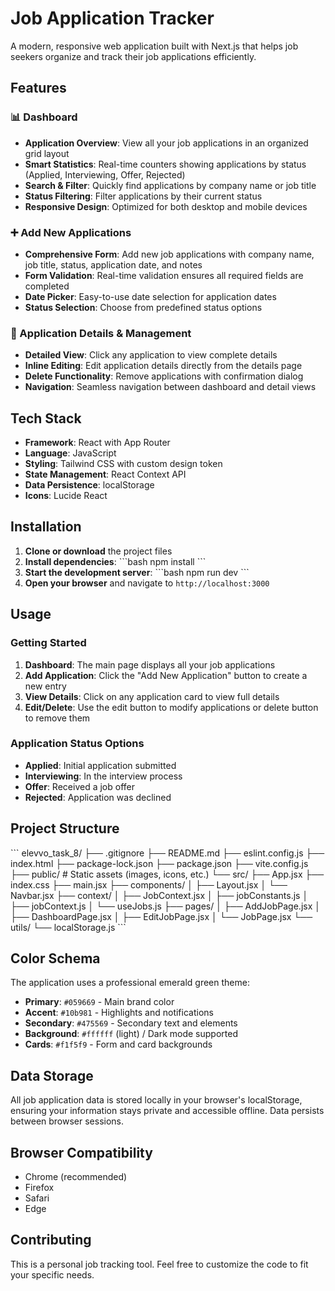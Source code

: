 # Job Application Tracker

A modern, responsive web application built with Next.js that helps job seekers organize and track their job applications efficiently.

## Features

### 📊 Dashboard
- **Application Overview**: View all your job applications in an organized grid layout
- **Smart Statistics**: Real-time counters showing applications by status (Applied, Interviewing, Offer, Rejected)
- **Search & Filter**: Quickly find applications by company name or job title
- **Status Filtering**: Filter applications by their current status
- **Responsive Design**: Optimized for both desktop and mobile devices

### ➕ Add New Applications
- **Comprehensive Form**: Add new job applications with company name, job title, status, application date, and notes
- **Form Validation**: Real-time validation ensures all required fields are completed
- **Date Picker**: Easy-to-use date selection for application dates
- **Status Selection**: Choose from predefined status options

### 📝 Application Details & Management
- **Detailed View**: Click any application to view complete details
- **Inline Editing**: Edit application details directly from the details page
- **Delete Functionality**: Remove applications with confirmation dialog
- **Navigation**: Seamless navigation between dashboard and detail views

## Tech Stack

- **Framework**: React with App Router
- **Language**: JavaScript
- **Styling**: Tailwind CSS with custom design token
- **State Management**: React Context API
- **Data Persistence**: localStorage
- **Icons**: Lucide React

## Installation

1. **Clone or download** the project files
2. **Install dependencies**:
   \`\`\`bash
   npm install
   \`\`\`
3. **Start the development server**:
   \`\`\`bash
   npm run dev
   \`\`\`
4. **Open your browser** and navigate to `http://localhost:3000`

## Usage

### Getting Started
1. **Dashboard**: The main page displays all your job applications
2. **Add Application**: Click the "Add New Application" button to create a new entry
3. **View Details**: Click on any application card to view full details
4. **Edit/Delete**: Use the edit button to modify applications or delete button to remove them

### Application Status Options
- **Applied**: Initial application submitted
- **Interviewing**: In the interview process
- **Offer**: Received a job offer
- **Rejected**: Application was declined

## Project Structure

\`\`\`
elevvo_task_8/
├── .gitignore
├── README.md
├── eslint.config.js
├── index.html
├── package-lock.json
├── package.json
├── vite.config.js
├── public/            # Static assets (images, icons, etc.)
└── src/
    ├── App.jsx
    ├── index.css
    ├── main.jsx
    ├── components/
    │   ├── Layout.jsx
    │   └── Navbar.jsx
    ├── context/
    │   ├── JobContext.jsx
    │   ├── jobConstants.js
    │   ├── jobContext.js
    │   └── useJobs.js
    ├── pages/
    │   ├── AddJobPage.jsx
    │   ├── DashboardPage.jsx
    │   ├── EditJobPage.jsx
    │   └── JobPage.jsx
    └── utils/
        └── localStorage.js
\`\`\`

## Color Schema

The application uses a professional emerald green theme:

- **Primary**: `#059669` - Main brand color
- **Accent**: `#10b981` - Highlights and notifications  
- **Secondary**: `#475569` - Secondary text and elements
- **Background**: `#ffffff` (light) / Dark mode supported
- **Cards**: `#f1f5f9` - Form and card backgrounds

## Data Storage

All job application data is stored locally in your browser's localStorage, ensuring your information stays private and accessible offline. Data persists between browser sessions.

## Browser Compatibility

- Chrome (recommended)
- Firefox
- Safari
- Edge

## Contributing

This is a personal job tracking tool. Feel free to customize the code to fit your specific needs.
